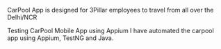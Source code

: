 CarPool App is designed for 3Pillar employees to travel from all over the Delhi/NCR

Testing CarPool Mobile App using Appium
I have automated the carpool app using Appium, TestNG and Java.
